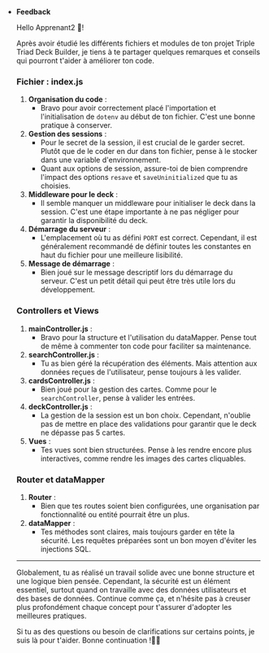 - **Feedback**
    
    Hello Apprenant2 🙂!
    
    Après avoir étudié les différents fichiers et modules de ton projet Triple Triad Deck Builder, je tiens à te partager quelques remarques et conseils qui pourront t'aider à améliorer ton code.
    
    ### **Fichier : index.js**
    
    1. **Organisation du code** : 
        - Bravo pour avoir correctement placé l'importation et l'initialisation de `dotenv` au début de ton fichier. C'est une bonne pratique à conserver.
    2. **Gestion des sessions** :
        - Pour le secret de la session, il est crucial de le garder secret. Plutôt que de le coder en dur dans ton fichier, pense à le stocker dans une variable d'environnement.
        - Quant aux options de session, assure-toi de bien comprendre l'impact des options `resave` et `saveUninitialized` que tu as choisies.
    3. **Middleware pour le deck** :
        - Il semble manquer un middleware pour initialiser le deck dans la session. C'est une étape importante à ne pas négliger pour garantir la disponibilité du deck.
    4. **Démarrage du serveur** :
        - L'emplacement où tu as défini `PORT` est correct. Cependant, il est généralement recommandé de définir toutes les constantes en haut du fichier pour une meilleure lisibilité.
    5. **Message de démarrage** :
        - Bien joué sur le message descriptif lors du démarrage du serveur. C'est un petit détail qui peut être très utile lors du développement.
    
    ### **Controllers et Views**
    
    1. **mainController.js** :
        - Bravo pour la structure et l'utilisation du dataMapper. Pense tout de même à commenter ton code pour faciliter sa maintenance.
    2. **searchController.js** :
        - Tu as bien géré la récupération des éléments. Mais attention aux données reçues de l'utilisateur, pense toujours à les valider.
    3. **cardsController.js** :
        - Bien joué pour la gestion des cartes. Comme pour le `searchController`, pense à valider les entrées.
    4. **deckController.js** :
        - La gestion de la session est un bon choix. Cependant, n'oublie pas de mettre en place des validations pour garantir que le deck ne dépasse pas 5 cartes.
    5. **Vues** :
        - Tes vues sont bien structurées. Pense à les rendre encore plus interactives, comme rendre les images des cartes cliquables.
    
    ### **Router et dataMapper**
    
    1. **Router** :
        - Bien que tes routes soient bien configurées, une organisation par fonctionnalité ou entité pourrait être un plus.
    2. **dataMapper** :
        - Tes méthodes sont claires, mais toujours garder en tête la sécurité. Les requêtes préparées sont un bon moyen d'éviter les injections SQL.
    
    ---
    
    Globalement, tu as réalisé un travail solide avec une bonne structure et une logique bien pensée. Cependant, la sécurité est un élément essentiel, surtout quand on travaille avec des données utilisateurs et des bases de données. Continue comme ça, et n'hésite pas à creuser plus profondément chaque concept pour t'assurer d'adopter les meilleures pratiques.
    
    Si tu as des questions ou besoin de clarifications sur certains points, je suis là pour t'aider. Bonne continuation !🚀🚀 